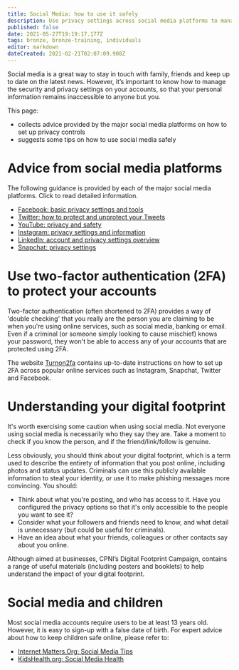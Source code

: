 ```yaml
---
title: Social Media: how to use it safely
description: Use privacy settings across social media platforms to manage your digital footprint.
published: false
date: 2021-05-27T19:19:17.177Z
tags: bronze, bronze-training, individuals
editor: markdown
dateCreated: 2021-02-21T02:07:09.908Z
---
```


Social media is a great way to stay in touch with family, friends and keep up to date on the latest news. However, it’s important to know how to manage the security and privacy settings on your accounts, so that your personal information remains inaccessible to anyone but you. 

This page:

- collects advice provided by the major social media platforms on how to set up privacy controls 
- suggests some tips on how to use social media safely


# Advice from social media platforms
The following guidance is provided by each of the major social media platforms. Click to read detailed information.

- [Facebook: basic privacy settings and tools](https://www.facebook.com/help/325807937506242/)
- [Twitter: how to protect and unprotect your Tweets](https://help.twitter.com/en/safety-and-security/how-to-make-twitter-private-and-public)
- [YouTube: privacy and safety](https://support.google.com/youtube/topic/2803240?hl=en&ref_topic=6151248)
- [Instagram: privacy settings and information](https://help.instagram.com/196883487377501)
- [LinkedIn: account and privacy settings overview](https://www.linkedin.com/help/linkedin/answer/66?lang=en)
- [Snapchat: privacy settings](https://support.snapchat.com/en-GB/a/privacy-settings2)


# Use two-factor authentication (2FA) to protect your accounts
Two-factor authentication (often shortened to 2FA) provides a way of 'double checking' that you really are the person you are claiming to be when you're using online services, such as social media, banking or email.  Even if a criminal (or someone simply looking to cause mischief) knows your password, they won't be able to access any of your accounts that are protected using 2FA.

The website [Turnon2fa](https://www.telesign.com/turnon2fa/) contains up-to-date instructions on how to set up 2FA across popular online services such as Instagram, Snapchat, Twitter and Facebook.  

# Understanding your digital footprint

It's worth exercising some caution when using social media. Not everyone using social media is necessarily who they say they are. Take a moment to check if you know the person, and if the friend/link/follow is genuine. 

Less obviously, you should think about your digital footprint, which is a term used to describe the entirety of information that you post online, including photos and status updates. Criminals can use this publicly available information to steal your identity, or use it to make phishing messages more convincing. You should:

- Think about what you're posting, and who has access to it. Have you configured the privacy options so that it's only accessible to the people you want to see it?
- Consider what your followers and friends need to know, and what detail is unnecessary (but could be useful for criminals).
- Have an idea about what your friends, colleagues or other contacts say about you online.

Although aimed at businesses, CPNI’s Digital Footprint Campaign, contains a range of useful materials (including posters and booklets) to help understand the impact of your digital footprint.

# Social media and children
Most social media accounts require users to be at least 13 years old. However, it is easy to sign-up with a false date of birth. For expert advice about how to keep children safe online, please refer to:

- [Internet Matters.Org: Social Media Tips](https://www.internetmatters.org/advice/social-media/)
- [KidsHealth.org: Social Media Health](https://kidshealth.org/en/parents/social-media-smarts.html)


